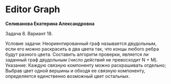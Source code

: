 # Editor Graph

**Селиванова Екатерина Александровна**

Задача 8. Вариант 18.

Условие задачи: Неориентированный граф называется двудольным, если его можно раскрасить в два цвета
так, что концы любого ребра будут разного цвета. Составить алгоритм проверки, является
ли заданный граф двудольным (число действий не превосходит N + M).
Указание:
Каждую связную компоненту можно раскрашивать отдельно;
Выбрав цвет одной вершины и обходя ее связную компоненту, определяется единственно
возможный цвет остальных.
